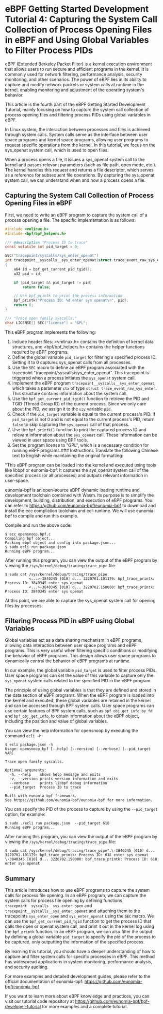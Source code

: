 # eBPF Getting Started Development Tutorial 4: Capturing the System Call Collection of Process Opening Files in eBPF and Using Global Variables to Filter Process PIDs

eBPF (Extended Berkeley Packet Filter) is a kernel execution environment that allows users to run secure and efficient programs in the kernel. It is commonly used for network filtering, performance analysis, security monitoring, and other scenarios. The power of eBPF lies in its ability to capture and modify network packets or system calls at runtime in the kernel, enabling monitoring and adjustment of the operating system's behavior.

This article is the fourth part of the eBPF Getting Started Development Tutorial, mainly focusing on how to capture the system call collection of process opening files and filtering process PIDs using global variables in eBPF.

In Linux system, the interaction between processes and files is achieved through system calls. System calls serve as the interface between user space programs and kernel space programs, allowing user programs to request specific operations from the kernel. In this tutorial, we focus on the sys_openat system call, which is used to open files.

When a process opens a file, it issues a sys_openat system call to the kernel and passes relevant parameters (such as file path, open mode, etc.). The kernel handles this request and returns a file descriptor, which serves as a reference for subsequent file operations. By capturing the sys_openat system call, we can understand when and how a process opens a file.

## Capturing the System Call Collection of Process Opening Files in eBPF

First, we need to write an eBPF program to capture the system call of a process opening a file. The specific implementation is as follows:

```c
#include <vmlinux.h>
#include <bpf/bpf_helpers.h>

/// @description "Process ID to trace"
const volatile int pid_target = 0;

SEC("tracepoint/syscalls/sys_enter_openat")
int tracepoint__syscalls__sys_enter_openat(struct trace_event_raw_sys_enter* ctx)
{
    u64 id = bpf_get_current_pid_tgid();
    u32 pid = id;

    if (pid_target && pid_target != pid)
        return false;

    // Use bpf_printk to print the process information
    bpf_printk("Process ID: %d enter sys openat\n", pid);
    return 0;
}

/// "Trace open family syscalls."
char LICENSE[] SEC("license") = "GPL";
```

This eBPF program implements the following:

1. Include header files: <vmlinux.h> contains the definition of kernel data structures, and <bpf/bpf_helpers.h> contains the helper functions required by eBPF programs.
2. Define the global variable `pid_target` for filtering a specified process ID. Setting it to 0 captures sys_openat calls from all processes.
3. Use the `SEC` macro to define an eBPF program associated with the tracepoint "tracepoint/syscalls/sys_enter_openat". This tracepoint is triggered when a process initiates the `sys_openat` system call.
4. Implement the eBPF program `tracepoint__syscalls__sys_enter_openat`, which takes a parameter `ctx` of type `struct trace_event_raw_sys_enter`. This structure contains information about the system call.
5. Use the `bpf_get_current_pid_tgid()` function to retrieve the PID and TGID (Thread Group ID) of the current process. Since we only care about the PID, we assign it to the `u32` variable `pid`.
6. Check if the `pid_target` variable is equal to the current process's PID. If `pid_target` is not 0 and is not equal to the current process's PID, return `false` to skip capturing the `sys_openat` call of that process.
7. Use the `bpf_printk()` function to print the captured process ID and relevant information about the `sys_openat` call. These information can be viewed in user space using BPF tools.
8. Set the program license to "GPL", which is a necessary condition for running eBPF programs.### Instructions
Translate the following Chinese text to English while maintaining the original formatting: 

"This eBPF program can be loaded into the kernel and executed using tools like libbpf or eunomia-bpf. It captures the sys_openat system call of the specified process (or all processes) and outputs relevant information in user-space.

eunomia-bpf is an open-source eBPF dynamic loading runtime and development toolchain combined with Wasm. Its purpose is to simplify the development, building, distribution, and execution of eBPF programs. You can refer to <https://github.com/eunomia-bpf/eunomia-bpf> to download and install the ecc compilation toolchain and ecli runtime. We will use eunomia-bpf to compile and run this example.

Compile and run the above code:

```console
$ ecc opensnoop.bpf.c
Compiling bpf object...
Packing ebpf object and config into package.json...
$ sudo ecli run package.json
Running eBPF program...
```

After running this program, you can view the output of the eBPF program by viewing the `/sys/kernel/debug/tracing/trace_pipe` file:

```console
$ sudo cat /sys/kernel/debug/tracing/trace_pipe
           <...>-3840345 [010] d... 3220701.101179: bpf_trace_printk: Process ID: 3840345 enter sys openat
           <...>-3840345 [010] d... 3220702.158000: bpf_trace_printk: Process ID: 3840345 enter sys openat
```

At this point, we are able to capture the sys_openat system call for opening files by processes.

## Filtering Process PID in eBPF using Global Variables

Global variables act as a data sharing mechanism in eBPF programs, allowing data interaction between user space programs and eBPF programs. This is very useful when filtering specific conditions or modifying the behavior of eBPF programs. This design allows user space programs to dynamically control the behavior of eBPF programs at runtime.

In our example, the global variable `pid_target` is used to filter process PIDs. User space programs can set the value of this variable to capture only the `sys_openat` system calls related to the specified PID in the eBPF program.

The principle of using global variables is that they are defined and stored in the data section of eBPF programs. When the eBPF program is loaded into the kernel and executed, these global variables are retained in the kernel and can be accessed through BPF system calls. User space programs can use certain features of BPF system calls, such as `bpf_obj_get_info_by_fd` and `bpf_obj_get_info`, to obtain information about the eBPF object, including the position and value of global variables.

You can view the help information for opensnoop by executing the command `ecli -h`:

```console
$ ecli package.json -h
Usage: opensnoop_bpf [--help] [--version] [--verbose] [--pid_target VAR]

Trace open family syscalls.

Optional arguments:
  -h, --help    shows help message and exits 
  -v, --version prints version information and exits 
  --verbose     prints libbpf debug information 
  --pid_target  Process ID to trace 

Built with eunomia-bpf framework.
See https://github.com/eunomia-bpf/eunomia-bpf for more information.
```

You can specify the PID of the process to capture by using the `--pid_target` option, for example:

```console
$ sudo ./ecli run package.json  --pid_target 618
Running eBPF program...
```

After running this program, you can view the output of the eBPF program by viewing the `/sys/kernel/debug/tracing/trace_pipe` file:

```console
$ sudo cat /sys/kernel/debug/tracing/trace_pipe".\-3840345 [010] d... 3220701.101179: bpf_trace_printk: Process ID: 618 enter sys openat
\-3840345 [010] d... 3220702.158000: bpf_trace_printk: Process ID: 618 enter sys openat
```

## Summary

This article introduces how to use eBPF programs to capture the system calls for process file opening. In an eBPF program, we can capture the system calls for process file opening by defining functions `tracepoint__syscalls__sys_enter_open` and `tracepoint__syscalls__sys_enter_openat` and attaching them to the tracepoints `sys_enter_open` and `sys_enter_openat` using the `SEC` macro. We can use the `bpf_get_current_pid_tgid` function to get the process ID that calls the open or openat system call, and print it out in the kernel log using the `bpf_printk` function. In an eBPF program, we can also filter the output by defining a global variable `pid_target` to specify the pid of the process to be captured, only outputting the information of the specified process.

By learning this tutorial, you should have a deeper understanding of how to capture and filter system calls for specific processes in eBPF. This method has widespread applications in system monitoring, performance analysis, and security auditing.

For more examples and detailed development guides, please refer to the official documentation of eunomia-bpf: <https://github.com/eunomia-bpf/eunomia-bpf>

If you want to learn more about eBPF knowledge and practices, you can visit our tutorial code repository at <https://github.com/eunomia-bpf/bpf-developer-tutorial> for more examples and a complete tutorial.